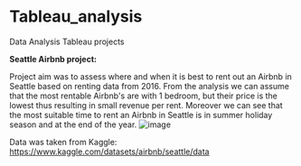 # Tableau_analysis
Data Analysis Tableau projects


**Seattle Airbnb project:**

Project aim was to assess where and when it is best to rent out an Airbnb in Seattle based on renting data from 2016.
From the analysis we can assume that the most rentable Airbnb's are with 1 bedroom, but their price is the lowest thus resulting in small revenue per rent.
Moreover we can see that the most suitable time to rent an Airbnb in Seattle is in summer holiday season and at the end of the year.
![image](https://github.com/user-attachments/assets/dfed0371-b580-411e-8f39-bdff2300fbed)

Data was taken from Kaggle:
https://www.kaggle.com/datasets/airbnb/seattle/data
